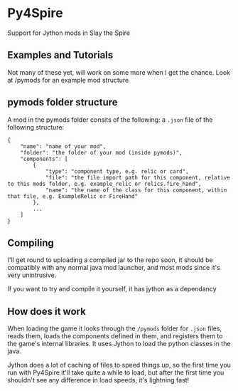 # Py4Spire

Support for Jython mods in Slay the Spire

## Examples and Tutorials

Not many of these yet, will work on some more when I get the chance.
Look at /pymods for an example mod structure

## pymods folder structure

A mod in the pymods folder consits of the following:
a `.json` file of the following structure:
```
{
    "name": "name of your mod",
    "folder": "the folder of your mod (inside pymods)",
    "components": [
        {
            "type": "component type, e.g. relic or card",
            "file": "the file import path for this component, relative to this mods folder, e.g. example_relic or relics.fire_hand",
            "name": "the name of the class for this component, within that file, e.g. ExampleRelic or FireHand"
        },
        ...
    ]
}
```

## Compiling

I'll get round to uploading a compiled jar to the repo soon, it should be compatibly with any normal java mod launcher, and most mods since it's very unintrusive.

If you want to try and compile it yourself, it has jython as a dependancy

## How does it work

When loading the game it looks through the `/pymods` folder for `.json` files, reads them, loads the components defined in them, and registers them to the game's internal libraries. It uses Jython to load the python classes in the java.

Jython does a lot of caching of files to speed things up, so the first time you run with Py4Spire it'll take quite a while to load, but after the first time you shouldn't see any difference in load speeds, it's lightning fast!